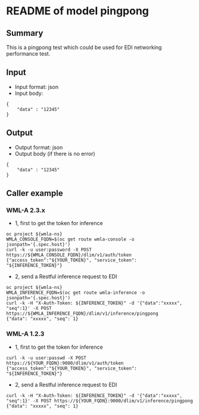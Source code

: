 # README of model pingpong

## Summary

This is a pingpong test which could be used for EDI networking performance test.

## Input

* Input format: json
* Input body:

```
{
    "data" : "12345"
}
```

## Output
* Output format: json
* Output body (if there is no error)
```
{
    "data" : "12345"
}
```

## Caller example

### WML-A 2.3.x
- 1, first to get the token for inference
```
oc project ${wmla-ns}
WMLA_CONSOLE_FQDN=$(oc get route wmla-console -o jsonpath='{.spec.host}')
curl -k -u user:password -X POST https://${WMLA_CONSOLE_FQDN}/dlim/v1/auth/token
{"access_token":"${YOUR_TOKEN}", "service_token": "${INFERENCE_TOKEN}"}
```
- 2, send a Restful inference request to EDI
```
oc project ${wmla-ns}
WMLA_INFERENCE_FQDN=$(oc get route wmla-inference -o jsonpath='{.spec.host}')
curl -k -H "X-Auth-Token: ${INFERENCE_TOKEN}" -d '{"data":"xxxxx", "seq":1}' -X POST https://${WMLA_INFERENCE_FQDN}/dlim/v1/inference/pingpong
{"data": "xxxxx", "seq": 1}
```

### WML-A 1.2.3
- 1, first to get the token for inference
```
curl -k -u user:passwd -X POST https://${YOUR_FQDN}:9000/dlim/v1/auth/token
{"access_token":"${YOUR_TOKEN}", "service_token": "${INFERENCE_TOKEN}"}
```
- 2, send a Restful inference request to EDI
```
curl -k -H "X-Auth-Token: ${INFERENCE_TOKEN}" -d '{"data":"xxxxx", "seq":1}' -X POST https://${YOUR_FQDN}:9000/dlim/v1/inference/pingpong
{"data": "xxxxx", "seq": 1}
```

